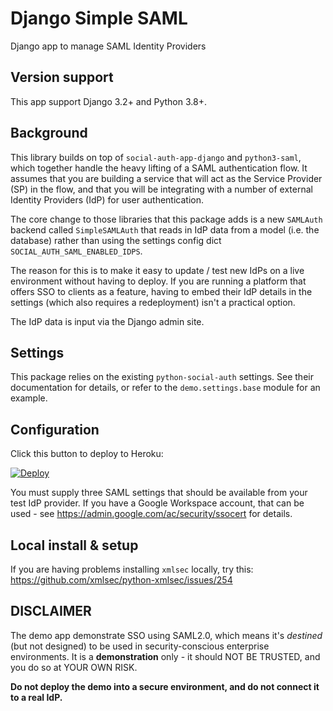 # Django Simple SAML

Django app to manage SAML Identity Providers

## Version support

This app support Django 3.2+ and Python 3.8+.

## Background

This library builds on top of `social-auth-app-django` and
`python3-saml`, which together handle the heavy lifting of a SAML
authentication flow. It assumes that you are building a service that
will act as the Service Provider (SP) in the flow, and that you will be
integrating with a number of external Identity Providers (IdP) for user
authentication.

The core change to those libraries that this package adds is a new
`SAMLAuth` backend called `SimpleSAMLAuth` that reads in IdP data from a
model (i.e. the database) rather than using the settings config dict
`SOCIAL_AUTH_SAML_ENABLED_IDPS`.

The reason for this is to make it easy to update / test new IdPs on a
live environment without having to deploy. If you are running a platform
that offers SSO to clients as a feature, having to embed their IdP
details in the settings (which also requires a redeployment) isn't a
practical option.

The IdP data is input via the Django admin site.

## Settings

This package relies on the existing `python-social-auth` settings. See
their documentation for details, or refer to the `demo.settings.base`
module for an example.

## Configuration

Click this button to deploy to Heroku:

[![Deploy](https://www.herokucdn.com/deploy/button.svg)](https://heroku.com/deploy)

You must supply three SAML settings that should be available from your
test IdP provider. If you have a Google Workspace account, that can be
used - see https://admin.google.com/ac/security/ssocert for details.

## Local install & setup

If you are having problems installing `xmlsec` locally, try this:
https://github.com/xmlsec/python-xmlsec/issues/254

## DISCLAIMER

The demo app demonstrate SSO using SAML2.0, which means it's _destined_
(but not designed) to be used in security-conscious enterprise
environments. It is a **demonstration** only - it should NOT BE TRUSTED,
and you do so at YOUR OWN RISK.

**Do not deploy the demo into a secure environment, and do not connect
it to a real IdP.**
